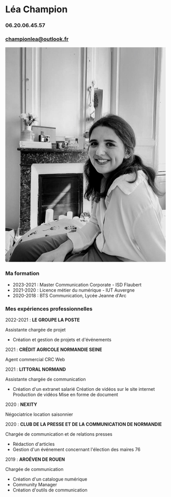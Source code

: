 
# Léa Champion
### 06.20.06.45.57
### championlea@outlook.fr

 ![This is a alt text.](moi.jpeg "This is a sample image.")

### Ma formation
* 2023-2021 : Master Communication Corporate - ISD Flaubert
* 2021-2020 : Licence métier du numérique - IUT Auvergne 
* 2020-2018 : BTS Communication, Lycée Jeanne d'Arc 

### Mes expériences professionnelles 

2022-2021 : **LE GROUPE LA POSTE** 

Assistante chargée de projet 

* Création et gestion de projets et d'événements 

2021 : **CRÉDIT AGRICOLE NORMANDIE SEINE**

Agent commercial CRC Web 

2021 : **LITTORAL NORMAND**

Assistante chargée de communication 
* Création d'un extranet salarié 
Création de vidéos sur le site internet 
Production de vidéos 
Mise en forme de document

2020 : **NEXITY** 

Négociatrice location saisonnier

2020 : **CLUB DE LA PRESSE ET DE LA COMMUNICATION DE NORMANDIE**

Chargée de communication et de relations presses
* Rédaction d'articles
* Gestion d'un événement concernant l'élection des maires 76

2019 : **AROÉVEN DE ROUEN**

Chargée de communication 
* Création d'un catalogue numérique 
* Community Manager 
* Création d'outils de communication 

